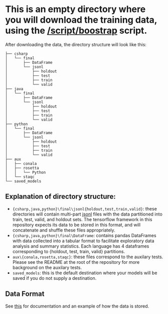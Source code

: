 # This is an empty directory where you will download the training data, using the [/script/boostrap](/script/boostrap) script.

After downloading the data, the directory structure will look like this:

```
├── csharp
│   └── final
│       ├── DataFrame
│       └── jsonl
│           ├── holdout
│           ├── test
│           ├── train
│           └── valid
├── java
│   └── final
│       ├── DataFrame
│       └── jsonl
│           ├── holdout
│           ├── test
│           ├── train
│           └── valid
├── python
│   └── final
│       ├── DataFrame
│       └── jsonl
│           ├── holdout
│           ├── test
│           ├── train
│           └── valid
├── aux
│   ├── conala
│   ├── rosetta
│   │   └── Python
│   └── staqc
└── saved_models
```

## Explanation of directory structure:

- `{csharp,java,python}\final\jsonl{holdout,test,train,valid}`:  these directories will contain multi-part [jsonl](http://jsonlines.org/) files with the data partitioned into train, test, valid, and holdout sets.  The tensorflow framework in this repository expects its data to be stored in this format, and will concatenate and shuffle these files appropriately.
- `{csharp,java,python}\final\DataFrame`: contains pandas DataFrames with data collected into a tabular format to facilitate exploratory data analysis and summary statistics.  Each language has 4 dataframes corresponding to {holdout, test, train, valid} partitions. 
- `aux\{conala,rosetta,staqc}`: these files correspond to the auxilary tests.  Please see the README at the root of the repository for more background on the auxilary tests.
- `saved_models`: this is the default destination where your models will be saved if you do not supply a destination.

## Data Format

See [this](docs/DATA_FORMAT.md) for documentation and an example of how the data is stored.
